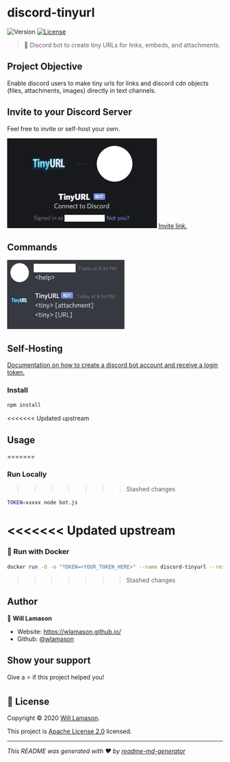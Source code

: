 # discord-tinyurl
![Version](https://img.shields.io/badge/version-1.0.0-blue.svg?cacheSeconds=2592000)
[![License](https://img.shields.io/badge/License-Apache%202.0-blue.svg)](https://github.com/wlamason/discord-tinyurl/blob/master/LICENSE)

> 🤖 Discord bot to create tiny URLs for links, embeds, and attachments.


## Project Objective
Enable discord users to make tiny urls for links and discord cdn objects (files, attachments, images) directly in text channels.

## Invite to your Discord Server

Feel free to invite or self-host your own.

[![Invite link](img/invite_card.png)](https://discord.com/api/oauth2/authorize?client_id=579534804471513100&permissions=130112&scope=bot)
[Invite link.](https://discord.com/api/oauth2/authorize?client_id=705569193734438924&permissions=93248&scope=bot)

## Commands

![Commands](img/commands.png)

## Self-Hosting

[Documentation on how to create a discord bot account and receive a login token.](https://discordpy.readthedocs.io/en/latest/discord.html)


### Install

```sh
npm install
```

<<<<<<< Updated upstream
## Usage
=======
### Run Locally
>>>>>>> Stashed changes

```sh
TOKEN=xxxxx node bot.js
```

<<<<<<< Updated upstream
=======
### 🐳 Run with Docker

```sh
docker run -d -e "TOKEN=<YOUR_TOKEN_HERE>" --name discord-tinyurl --restart=always wlamason/discord-tinyurl
```

>>>>>>> Stashed changes
## Author

👤 **Will Lamason**

* Website: https://wlamason.github.io/
* Github: [@wlamason](https://github.com/wlamason)

## Show your support

Give a ⭐️ if this project helped you!


## 📝 License

Copyright © 2020 [Will Lamason](https://github.com/wlamason).

This project is [Apache License 2.0](wlamason) licensed.

***
_This README was generated with ❤️ by [readme-md-generator](https://github.com/kefranabg/readme-md-generator)_